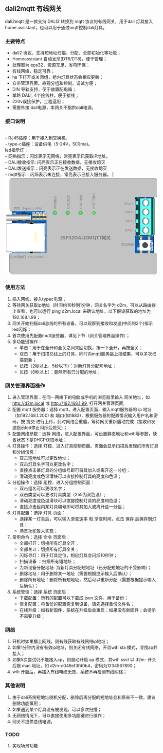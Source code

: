 ## dali2mqtt 有线网关

dali2mqtt 是一款支持 DALI2 转换到 mqtt 协议的有线网关，用于dali 灯具接入 home assistant，也可以用于通过mqtt控制dali灯具。

### 主要特点

- dali2 协议，支持短地址扫描、分配、全部初始化等功能；
- Homeassistant 自动发现(DT6/DT8)，便于管理；
- 处理器为 eps32，资源充足、省电环保；
- 有线网络，稳定可靠；
- ha 下打开或关闭组，组内灯具状态会相应更新；
- 自带管理界面，直观分组和控制，调试方便；
- DIN 导轨支持，便于放置配电箱；
- 单路 DALI, 4个接线柱，便于接线；
- 220v误接保护，工程适用；
- 需要外接 dail电源，本网关不指供dali电源。

### 接口说明
<br> - RJ45插座：用于接入到交换机。<br> - type-c插座：设备供电（5-24V，500ma)。<br>led指示灯：<br>- 网络指示：闪烁表示无网络，常亮表示已获取IP地址。<br>- DALI接收指示: 闪亮表示正在接收数据，无接收熄灭<br> - DALI发送指示：闪亮表示正在发送数据，无接收熄灭 <br> - mqtt指示：闪烁表示未连接，常亮表示已接入服务器。 |  ![体积小巧](/res/esp32dali2mqtt.png )

### 使用方法
1. 插入网线，接入typec电源；
2. 等待网关获取ip地址（时间约10秒到1分钟，网关名字为 d2m，可以从路由器上查看，也可以运行 ping d2m.local 来确认地址，以下假设获取的地址为 192.168.1.99；
3. 网关开始扫描dali总线的所有设备，可以观察到接收和发送(中间的2个)指示led闪烁；
3. 首次使用先配置mqtt服务器，详见下节（网关管理界面操作）；
4. 多功能键操作：
    - 单击：用于在全开和全关之间来回切换，按一下全开，再按全关；
    - 双击：用于扫描总线上的灯具，同时向mqtt服务㗊上报结果，可以多次扫描更新；
    - 长按（2秒以上，5秒以下）：对新灯具分配短地址；
    - 长按（6秒以上）：删除所有已分配的地址；

### 网关管理界面操作
1. 进入管理界面：在同一网络下的电脑或手机的浏览器里输入 网关地址，如 http://d2m.local 或 http://192.168.1.99, 打开网关管理页面;
2. 配置 mqtt 服务器：选择 mqtt，进入配置页面，输入mqtt服务器的 ip 地址（如192.168.1.200) 和 端口(如1883)，根据服务器的配置情况输入用户名和密码，按 提交 进行上传，此时网络会重启，等待网关重新启动完成（接收和发送指示led停止闪烁后熄灭）；
3. 配置网络参数：选择 网络，进入配置界面，可设置静态地址和wifi等参数，缺省状态下是DHCP获取地址；
3. 灯具操作：选择 灯控，进入灯具控制页面。页面会显示扫描后发现的所有灯具和分组信息：
    - 双击短地址可以更改地址；
    - 双击灯具名字可以更改名字；
    - 直接点击某灯具的分组编号即可将其加入或离开这一分组；
    - 滑动亮度或色温滑块可以直接控制灯具的亮度和色温；
4. 分组操作：选择 组控，进入分组控制页面：
    - 双击组名可以更改名字；
    - 双击类型可以更改灯具类型（255为双色温）;
    - 滑动亮度或色温滑块可以直接控制灯具的亮度和色温；
    - 直接点击组内某灯具编号即可将其加入或离开这一分组；
5. 灯具配置：选择 灯具 页面：
    - 选择某一灯具后，可以输入渐变速率 和 渐变时间，点击 保存 后保存到灯具；
    - 场景功能暂未实现；
5. 常用命令：选择 命令 页面后：
    - 全部打开：切换所有灯具全开；
    - 全部关斗：切换所有灯具全关；
    - 闪烁寻灯：用于灯具定位，相应灯具会闪烁10秒钟；
    - 扫描设备 ：扫描所有短地址；
    - 为新设备分配地址: 为新灯具分配短地址（已分配短地址的不受影响）；
    - 删除地址：用于删除某一地址（需要根据提示输入后确认）；
    - 删除所有地址：删除所有短地址，然后可以重新分配（需要根据提示输入后确认）；
6. 系统管理：选择 系统 页面后：
    - 下载配置：所有的配置可以下载成 json 文件，用于备份；
    - 恢复配置：将备份的配置恢复到设备，请先选择备份文件名；
    - 在线升级：如有新固件，系统在升级后会重启；如果没有新固件；会提示不需要升级；

### 网络
1. 开机时如果插上网线，则有线获取有线网络ip地址；
2. 如果1分钟内没有有效ip地址，则关闭有线网络，开启wifi sta 模式，寻找ap并接入；
3. 如果5次尝试仍不能接入ap，则自动开启 ap 模式，其wifi ssid 以 d2m- 开头后跟 mac 地址，如 d2m-c049ef3f40b4，密码为1234567890；
4. wifi 开启后，再插入有线电缆无效，系统不再检测有线网络；

### 其他说明
1. 由于dali系统短地址随机分配，删除后再分配的短地址会和原来不一致，建议删除功能慎用；
2. 如果遇到某个灯具没有被发现，可以多次扫描；
3. 无网络情况下，可以直接使用多功能键进行操作；
4. 网关不提供总线电源。

### TODO
1. 实现场景功能